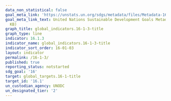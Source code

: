 ```yaml
---
data_non_statistical: false
goal_meta_link: 'https://unstats.un.org/sdgs/metadata/files/Metadata-16-01-03.pdf '
goal_meta_link_text: United Nations Sustainable Development Goals Metadata (PDF 217
  KB)
graph_title: global_indicators.16-1-3-title
graph_type: line
indicator: 16.1.3
indicator_name: global_indicators.16-1-3-title
indicator_sort_order: 16-01-03
layout: indicator
permalink: /16-1-3/
published: true
reporting_status: notstarted
sdg_goal: '16'
target: global_targets.16-1-title
target_id: '16.1'
un_custodian_agency: UNODC
un_designated_tier: '2'
---
```

